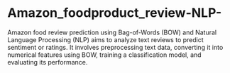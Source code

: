 # Amazon_foodproduct_review-NLP-
Amazon food review prediction using Bag-of-Words (BOW) and Natural Language Processing (NLP) aims to analyze text reviews to predict sentiment or ratings. It involves preprocessing text data, converting it into numerical features using BOW, training a classification model, and evaluating its performance.
